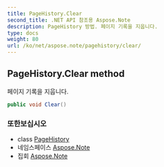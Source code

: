 ```yaml
---
title: PageHistory.Clear
second_title: .NET API 참조용 Aspose.Note
description: PageHistory 방법. 페이지 기록을 지웁니다.
type: docs
weight: 80
url: /ko/net/aspose.note/pagehistory/clear/
---
```

## PageHistory.Clear method

페이지 기록을 지웁니다.

```csharp
public void Clear()
```

### 또한보십시오

* class [PageHistory](../)
* 네임스페이스 [Aspose.Note](../../pagehistory/)
* 집회 [Aspose.Note](../../../)


